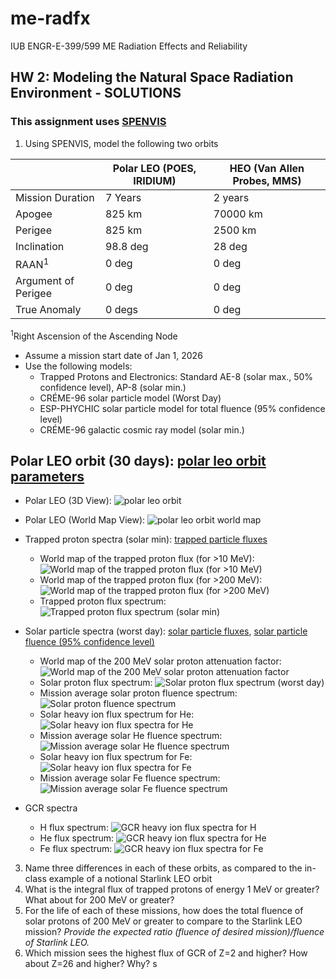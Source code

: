 # me-radfx
IUB ENGR-E-399/599 ME Radiation Effects and Reliability
##  HW 2: Modeling the Natural Space Radiation Environment - SOLUTIONS
### This assignment uses [SPENVIS](https://www.spenvis.oma.be)
1. Using SPENVIS, model the following two orbits

||Polar LEO (POES, IRIDIUM)|HEO (Van Allen Probes, MMS)|
|--|--|--|
|Mission Duration|7 Years|2 years|
|Apogee|825 km|70000 km|
|Perigee|825 km|2500 km|
|Inclination|98.8 deg|28 deg|
|RAAN<sup>1</sup>|0 deg|0 deg|
|Argument of Perigee|0 deg|0 deg|
|True Anomaly|0 degs|0 deg|

<sup>1</sup>Right Ascension of the Ascending Node


* Assume a mission start date of Jan 1, 2026
* Use the following models:
	- Trapped Protons and Electronics: Standard AE-8 (solar max., 50% confidence level), AP-8 (solar min.)
	- CRÉME-96 solar particle model (Worst Day)
	- ESP-PHYCHIC solar particle model for total fluence (95% confidence level)
	- CRÉME-96 galactic cosmic ray model (solar min.)

## Polar LEO orbit (30 days): [polar leo orbit parameters](./HW_02_Solutions/P1A-orbit.html)
* Polar LEO (3D View): ![polar leo orbit](./HW_02_Solutions/P1A-orbit.png)

* Polar LEO (World Map View): ![polar leo orbit world map](./HW_02_Solutions/P1A-orbit-worldmap.png)

* Trapped proton spectra (solar min): [trapped particle fluxes](./HW_02_Solutions/P2A-Trapped-particle-fluxes.html)
	* World map of the trapped proton flux (for >10 MeV): ![World map of the trapped proton flux (for >10 MeV)](./HW_02_Solutions/P2A-proton10MeV-worldmap.png)
	* World map of the trapped proton flux (for >200 MeV): ![World map of the trapped proton flux (for >200 MeV)](./HW_02_Solutions/P2A-proton200MeV-worldmap.png)
	* Trapped proton flux spectrum: ![Trapped proton flux spectrum (solar min)](./HW_02_Solutions/P2A-protonfluxp_spec.png) 

* Solar particle spectra (worst day): [solar particle fluxes](./HW_02_Solutions/P3A-Solar-particle-fluxes.html), [solar particle fluence (95% confidence level)](./HW_02_Solutions/P3A-Solar-particle-fluences.html)
	* World map of the 200 MeV solar proton attenuation factor: ![World map of the 200 MeV solar proton attenuation factor](./HW_02_Solutions/P3A-proton_sepflare_map-200MeV.png)
	* Solar proton flux spectrum: ![Solar proton flux spectrum (worst day)](./HW_02_Solutions/P3A-Solar-particle-flux-spectra.png) 
	* Mission average solar proton fluence spectrum: ![Solar proton fluence spectrum](./HW_02_Solutions/P3A-proton-fluences.png)
	* Solar heavy ion flux spectrum for He: ![Solar heavy ion flux spectra for He](./HW_02_Solutions/P3A-flarei_specHe.png)
	* Mission average solar He fluence spectrum: ![Mission average solar He fluence spectrum](./HW_02_Solutions/P3A-SolarHe-fluences.png)
	* Solar heavy ion flux spectrum for Fe: ![Solar heavy ion flux spectra for Fe](./HW_02_Solutions/P3A-flarei_specFe.png)
	* Mission average solar Fe fluence spectrum: ![Mission average solar Fe fluence spectrum](./HW_02_Solutions/P3A-SolarFe-fluences.png)


* GCR spectra 
	* H flux spectrum: ![GCR heavy ion flux spectra for H](./HW_02_Solutions/P4A-GCR_H.png)
	* He flux spectrum: ![GCR heavy ion flux spectra for He](./HW_02_Solutions/P4A-GCR_He.png)
	* Fe flux spectrum: ![GCR heavy ion flux spectra for Fe](./HW_02_Solutions/P4A-GCR_Fe.png)

3. Name three differences in each of these orbits, as compared to the in-class example of a notional Starlink LEO orbit
4. What is the integral flux of trapped protons of energy 1 MeV or greater?  What about for 200 MeV or greater?  
5. For the life of each of these missions, how does the total fluence of solar protons of 200 MeV or greater to compare to the Starlink LEO mission?  _Provide the expected ratio (fluence of desired mission)/fluence of Starlink LEO._
6. Which mission sees the highest flux of GCR of Z=2 and higher?  How about Z=26 and higher? Why?
s